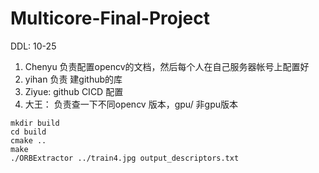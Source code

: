 # Multicore-Final-Project

DDL: 10-25
1. Chenyu 负责配置opencv的文档，然后每个人在自己服务器帐号上配置好
2. yihan 负责 建github的库
3. Ziyue: github CICD 配置
4. 大王： 负责查一下不同opencv 版本，gpu/ 非gpu版本 

```
mkdir build
cd build
cmake ..
make
./ORBExtractor ../train4.jpg output_descriptors.txt
```
